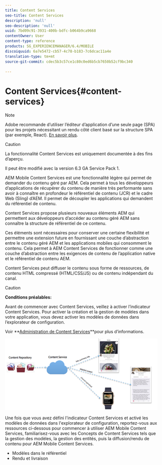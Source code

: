 ```yaml
---
title: Content Services
seo-title: Content Services
description: 'null'
seo-description: 'null'
uuid: 7bd09c91-3931-400b-bdfc-b064b9ca9668
contentOwner: User
content-type: reference
products: SG_EXPERIENCEMANAGER/6.4/MOBILE
discoiquuid: 6a7e5472-cb57-4c78-b183-7c6dcac11a4e
translation-type: tm+mt
source-git-commit: cdec5b3c57ce1c80c0ed6b5cb7650b52cf9bc340

---
```



# Content Services{#content-services}

>[!NOTE]
>
>Adobe recommande d’utiliser l’éditeur d’application d’une seule page (SPA) pour les projets nécessitant un rendu côté client basé sur la structure SPA (par exemple, React). [En savoir plus](/help/sites-developing/spa-overview.md).

>[!CAUTION]
>
>La fonctionnalité Content Services est uniquement documentée à des fins d’aperçu.
>
>Il peut être modifié avec la version 6.3 GA Service Pack 1.

AEM Mobile Content Services est une fonctionnalité légère qui permet de demander du contenu géré par AEM. Cela permet à tous les développeurs d’applications de récupérer du contenu de manière très performante sans avoir à connaître en profondeur le référentiel de contenu (JCR) et le cadre Web (Sling) d’AEM. Il permet de découpler les applications qui demandent du référentiel de contenu.

Content Services propose plusieurs nouveaux éléments AEM qui permettent aux développeurs d’accéder au contenu géré AEM sans connaître la structure de référentiel de ce contenu.

Ces éléments sont nécessaires pour conserver une certaine flexibilité et permettre une extension future en fournissant une couche d’abstraction entre le contenu géré AEM et les applications mobiles qui consomment le contenu. Cela permet à AEM Content Services de fonctionner comme une couche d’abstraction entre les exigences de contenu de l’application native et le référentiel de contenu AEM.

Content Services peut diffuser le contenu sous forme de ressources, de contenu HTML compressé (HTML/CSS/JS) ou de contenu indépendant du canal.

>[!CAUTION]
>
>**Conditions préalables:**
>
>Avant de commencer avec Content Services, veillez à activer l’indicateur Content Services. Pour activer la création et la gestion de modèles dans votre application, vous devez activer les modèles de données dans l’explorateur de configuration.
>
>Voir **[Administration de Content Services](/help/mobile/developing-content-services.md)**pour plus d’informations.

![chlimage_1-143](assets/chlimage_1-143.png)

Une fois que vous avez défini l&#39;indicateur Content Services et activé les modèles de données dans l&#39;explorateur de configuration, reportez-vous aux ressources ci-dessous pour commencer à utiliser AEM Mobile Content Services, familiarisez-vous avec les Concepts de Content Services tels que la gestion des modèles, la gestion des entités, puis la diffusion/rendu de contenu pour AEM Mobile Content Services.

* Modèles dans le référentiel
* Rendu et livraison

